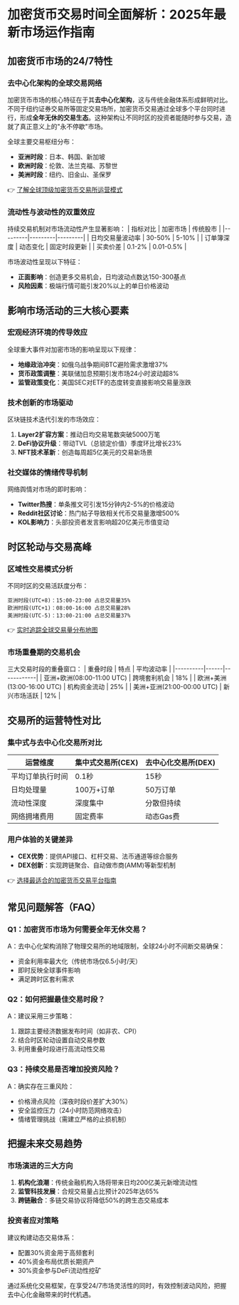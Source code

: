 # 加密货币交易时间全面解析：2025年最新市场运作指南

## 加密货币市场的24/7特性

### 去中心化架构的全球交易网络
加密货币市场的核心特征在于其**去中心化架构**，这与传统金融体系形成鲜明对比。不同于纽约证券交易所等固定交易场所，加密货币交易通过全球多个平台同时进行，形成**全年无休的交易生态**。这种架构让不同时区的投资者能随时参与交易，造就了真正意义上的"永不停歇"市场。

全球主要交易枢纽分布：
- **亚洲时段**：日本、韩国、新加坡
- **欧洲时段**：伦敦、法兰克福、苏黎世
- **美洲时段**：纽约、旧金山、圣保罗

👉 [了解全球顶级加密货币交易所运营模式](https://bit.ly/okx_welcome)

### 流动性与波动性的双重效应
持续交易机制对市场流动性产生显著影响：
| 指标对比 | 加密市场 | 传统股市 |
|---------|---------|---------|
| 日均交易量波动率 | 30-50% | 5-10% |
| 订单簿深度 | 动态变化 | 固定时段更新 |
| 买卖价差 | 0.1-2% | 0.01-0.5% |

市场波动性呈现以下特征：
- **正面影响**：创造更多交易机会，日均波动点数达150-300基点
- **风险因素**：极端行情可能引发20%以上的单日价格波动

## 影响市场活动的三大核心要素

### 宏观经济环境的传导效应
全球重大事件对加密市场的影响呈现以下规律：
- **地缘政治冲突**：如俄乌战争期间BTC避险需求激增37%
- **货币政策调整**：美联储加息预期引发市场24小时波动超8%
- **监管政策变化**：美国SEC对ETF的态度转变直接影响交易量涨跌

### 技术创新的市场驱动
区块链技术迭代引发的市场效应：
1. **Layer2扩容方案**：推动日均交易笔数突破5000万笔
2. **DeFi协议升级**：带动TVL（总锁定价值）季度环比增长23%
3. **NFT技术革新**：创造每周超5亿美元的交易新场景

### 社交媒体的情绪传导机制
网络舆情对市场的即时影响：
- **Twitter热搜**：单条推文可引发15分钟内2-5%的价格波动
- **Reddit社区讨论**：热门帖子导致相关代币交易量激增500%
- **KOL影响力**：头部投资者发言影响超20亿美元市值变动

## 时区轮动与交易高峰

### 区域性交易模式分析
不同时区的交易活跃度分布：
```
亚洲时段(UTC+8)：15:00-23:00 占总交易量35%
欧洲时段(UTC+1)：08:00-16:00 占总交易量28%
美洲时段(UTC-5)：13:00-21:00 占总交易量37%
```

👉 [实时追踪全球交易量分布地图](https://bit.ly/okx_welcome)

### 市场重叠期的交易机会
三大交易时段的重叠窗口：
| 重叠时段 | 特点 | 平均波动率 |
|----------|------|------------|
| 亚洲+欧洲(08:00-11:00 UTC) | 跨境套利机会 | 18% |
| 欧洲+美洲(13:00-16:00 UTC) | 机构资金流动 | 25% |
| 美洲+亚洲(21:00-00:00 UTC) | 新兴市场活跃 | 12% |

## 交易所的运营特性对比

### 集中式与去中心化交易所对比
| 运营维度 | 集中式交易所(CEX) | 去中心化交易所(DEX) |
|----------|-------------------|---------------------|
| 平均订单执行时间 | 0.1秒 | 15秒 |
| 日均处理量 | 100万+订单 | 50万订单 |
| 流动性深度 | 深度集中 | 分散但持续 |
| 网络拥堵费用 | 固定费率 | 动态Gas费 |

### 用户体验的关键差异
- **CEX优势**：提供API接口、杠杆交易、法币通道等综合服务
- **DEX创新**：实现跨链聚合、自动做市商(AMM)等新型机制

👉 [选择最适合的加密货币交易平台指南](https://bit.ly/okx_welcome)

## 常见问题解答（FAQ）

### Q1：加密货币市场为何需要全年无休交易？
A：去中心化架构消除了物理交易所的地域限制，全球24小时不间断交易确保：
- 资金利用率最大化（传统市场仅6.5小时/天）
- 即时反映全球事件影响
- 满足跨时区套利需求

### Q2：如何把握最佳交易时段？
A：建议采用三步策略：
1. 跟踪主要经济数据发布时间（如非农、CPI）
2. 结合时区轮动设置自动交易参数
3. 利用重叠时段进行高流动性交易

### Q3：持续交易是否增加投资风险？
A：确实存在三重风险：
- 价格滑点风险（深夜时段价差扩大30%）
- 安全监控压力（24小时防范网络攻击）
- 情绪管理挑战（需建立严格的止损机制）

## 把握未来交易趋势

### 市场演进的三大方向
1. **机构化浪潮**：传统金融机构入场将带来日均200亿美元新增流动性
2. **监管科技发展**：合规交易量占比预计2025年达65%
3. **跨链融合**：多链交易协议将降低50%的跨生态交易成本

### 投资者应对策略
建议构建动态交易体系：
- 配置30%资金用于高频套利
- 40%资金布局优质长期资产
- 30%资金参与DeFi流动性挖矿

通过系统化交易框架，在享受24/7市场灵活性的同时，有效控制波动风险，把握去中心化金融带来的时代机遇。